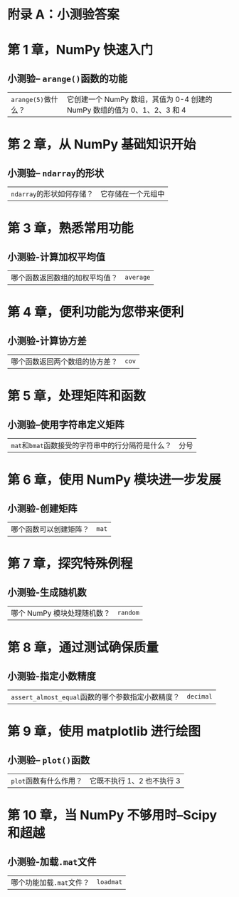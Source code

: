 # 附录 A：小测验答案

# 第 1 章，NumPy 快速入门

## 小测验– `arange()`函数的功能

| | |
| --- | --- |
| `arange(5)`做什么？ | 它创建一个 NumPy 数组，其值为 0-4 创建的 NumPy 数组的值为 0、1、2、3 和 4 |

# 第 2 章，从 NumPy 基础知识开始

## 小测验– `ndarray`的形状

| | |
| --- | --- |
| `ndarray`的形状如何存储？ | 它存储在一个元组中 |

# 第 3 章，熟悉常用功能

## 小测验-计算加权平均值

| | |
| --- | --- |
| 哪个函数返回数组的加权平均值？ | `average` |

# 第 4 章，便利功能为您带来便利

## 小测验-计算协方差

| | |
| --- | --- |
| 哪个函数返回两个数组的协方差？ | `cov` |

# 第 5 章，处理矩阵和函数

## 小测验–使用字符串定义矩阵

| | |
| --- | --- |
| `mat`和`bmat`函数接受的字符串中的行分隔符是什么？ | 分号 |

# 第 6 章，使用 NumPy 模块进一步发展

## 小测验-创建矩阵

| | |
| --- | --- |
| 哪个函数可以创建矩阵？ | `mat` |

# 第 7 章，探究特殊例程

## 小测验-生成随机数

| | |
| --- | --- |
| 哪个 NumPy 模块处理随机数？ | `random` |

# 第 8 章，通过测试确保质量

## 小测验-指定小数精度

| | |
| --- | --- |
| `assert_almost_equal`函数的哪个参数指定小数精度？ | `decimal` |

# 第 9 章，使用 matplotlib 进行绘图

## 小测验– `plot()`函数

| | |
| --- | --- |
| `plot`函数有什么作用？ | 它既不执行 1、2 也不执行 3 |

# 第 10 章，当 NumPy 不够用时–Scipy 和超越

## 小测验-加载`.mat`文件

| | |
| --- | --- |
| 哪个功能加载`.mat`文件？ | `loadmat` |